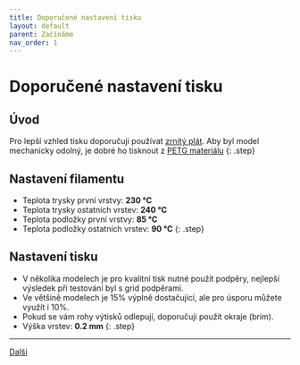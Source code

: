 ```yaml
---
title: Doporučené nastavení tisku
layout: default
parent: Začínáme
nav_order: 1
---
```


# Doporučené nastavení tisku
## **Úvod**
Pro lepší vzhled tisku doporučuji používat [zrnitý plát](https://www.prusa3d.com/cs/produkt/zrnity-pei-tiskovy-plat/). Aby byl model mechanicky odolný, je dobré ho tisknout z [PETG materiálu](https://www.prusa3d.com/cs/kategorie/prusament-petg/)
{: .step}

## **Nastavení filamentu**
- Teplota trysky první vrstvy: **230 °C**
- Teplota trysky ostatních vrstev: **240 °C**
- Teplota podložky první vrstvy: **85 °C**
- Teplota podložky ostatních vrstev: **90 °C** 
{: .step}

## **Nastavení tisku**
- V několika modelech je pro kvalitní tisk nutné použít podpěry, nejlepší výsledek při testování byl s grid podpěrami.
- Ve většině modelech je 15% výplně dostačující, ale pro úsporu můžete využít i 10%.
- Pokud se vám rohy výtisků odlepují, doporučuji použít okraje (brim).
- Výška vrstev: **0.2 mm**
{: .step}

---

[Další](../instalace-zavitovych-vlozek)
